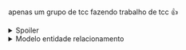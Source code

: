 apenas um grupo de tcc fazendo trabalho de tcc 👍

<details>
  <summary>Spoiler</summary>
  
  <br />
  
  <img src="https://user-images.githubusercontent.com/54378909/135945519-9c974b9c-c60f-4698-a338-292a28afbf21.jpeg" alt="ricardola" />
</details>

<details>
  <summary>Modelo entidade relacionamento</summary>
  
  <br />
  
  <img src="https://raw.githubusercontent.com/BaseTech-Inc/.github/master/docs/MER_TCC.svg" alt="MER" />
</details>


